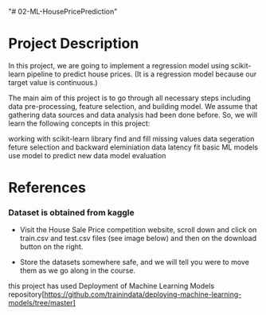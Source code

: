 "# 02-ML-HousePricePrediction" 


# Project Description

In this project, we are going to implement a regression model using scikit-learn pipeline to predict house prices. (It is a regression model because our target value is continuous.)


The main aim of this project is to go through all necessary steps including data pre-processing, feature selection, and building model. We assume that gathering data sources and data analysis had been done before. So, we will learn the following concepts in this project:

working with scikit-learn library
find and fill missing values
data segeration
feture selection and backward eleminiation
data latency
fit basic ML models
use model to predict new data
model evaluation


# References


### Dataset is obtained from kaggle

- Visit the House Sale Price competition website, scroll down and click on train.csv and test.csv files (see image below) and then on the download button on the right.

- Store the datasets somewhere safe, and we will tell you were to move them as we go along in the course.

this project has used Deployment of Machine Learning Models repository[https://github.com/trainindata/deploying-machine-learning-models/tree/master]





